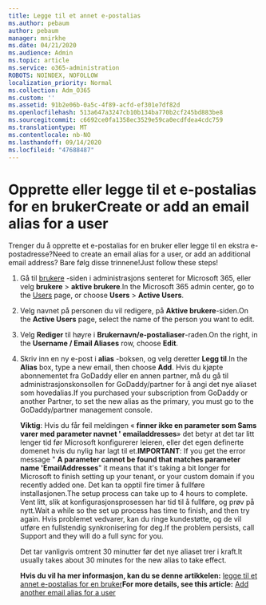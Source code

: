 ```yaml
---
title: Legge til et annet e-postalias
ms.author: pebaum
author: pebaum
manager: mnirkhe
ms.date: 04/21/2020
ms.audience: Admin
ms.topic: article
ms.service: o365-administration
ROBOTS: NOINDEX, NOFOLLOW
localization_priority: Normal
ms.collection: Adm_O365
ms.custom: ''
ms.assetid: 91b2e06b-0a5c-4f89-acfd-ef301e7df82d
ms.openlocfilehash: 513a647a3247cb10b134ba770b2cf245bd883be8
ms.sourcegitcommit: c6692ce0fa1358ec3529e59ca0ecdfdea4cdc759
ms.translationtype: MT
ms.contentlocale: nb-NO
ms.lasthandoff: 09/14/2020
ms.locfileid: "47688487"
---
```

# <a name="create-or-add-an-email-alias-for-a-user"></a><span data-ttu-id="35ab0-102">Opprette eller legge til et e-postalias for en bruker</span><span class="sxs-lookup"><span data-stu-id="35ab0-102">Create or add an email alias for a user</span></span>

<span data-ttu-id="35ab0-103">Trenger du å opprette et e-postalias for en bruker eller legge til en ekstra e-postadresse?</span><span class="sxs-lookup"><span data-stu-id="35ab0-103">Need to create an email alias for a user, or add an additional email address?</span></span> <span data-ttu-id="35ab0-104">Bare følg disse trinnene!</span><span class="sxs-lookup"><span data-stu-id="35ab0-104">Just follow these steps!</span></span>
  
1. <span data-ttu-id="35ab0-105">Gå til [brukere](https://go.microsoft.com/fwlink/p/?linkid=834822) -siden i administrasjons senteret for Microsoft 365, eller velg **brukere** \> **aktive brukere**.</span><span class="sxs-lookup"><span data-stu-id="35ab0-105">In the Microsoft 365 admin center, go to the [Users](https://go.microsoft.com/fwlink/p/?linkid=834822) page, or choose **Users** \> **Active Users**.</span></span>
    
2. <span data-ttu-id="35ab0-106">Velg navnet på personen du vil redigere, på **Aktive brukere**-siden.</span><span class="sxs-lookup"><span data-stu-id="35ab0-106">On the **Active Users** page, select the name of the person you want to edit.</span></span> 
    
3. <span data-ttu-id="35ab0-107">Velg **Rediger** til høyre i **Brukernavn/e-postaliaser**-raden.</span><span class="sxs-lookup"><span data-stu-id="35ab0-107">On the right, in the **Username / Email Aliases** row, choose **Edit**.</span></span>
    
4. <span data-ttu-id="35ab0-108">Skriv inn en ny e-post i **alias** -boksen, og velg deretter **Legg til**.</span><span class="sxs-lookup"><span data-stu-id="35ab0-108">In the **Alias** box, type a new email, then choose **Add**.</span></span> <span data-ttu-id="35ab0-109">Hvis du kjøpte abonnementet fra GoDaddy eller en annen partner, må du gå til administrasjonskonsollen for GoDaddy/partner for å angi det nye aliaset som hovedalias.</span><span class="sxs-lookup"><span data-stu-id="35ab0-109">If you purchased your subscription from GoDaddy or another Partner, to set the new alias as the primary, you must go to the GoDaddy/partner management console.</span></span> 
    
    <span data-ttu-id="35ab0-110">**Viktig**: Hvis du får feil meldingen « **finner ikke en parameter som Sams varer med parameter navnet ' emailaddresses**» det betyr at det tar litt lenger tid før Microsoft konfigurerer leieren, eller det egen definerte domenet hvis du nylig har lagt til et.</span><span class="sxs-lookup"><span data-stu-id="35ab0-110">**IMPORTANT**: If you get the error message " **A parameter cannot be found that matches parameter name 'EmailAddresses**" it means that it's taking a bit longer for Microsoft to finish setting up your tenant, or your custom domain if you recently added one.</span></span> <span data-ttu-id="35ab0-111">Det kan ta opptil fire timer å fullføre installasjonen.</span><span class="sxs-lookup"><span data-stu-id="35ab0-111">The setup process can take up to 4 hours to complete.</span></span> <span data-ttu-id="35ab0-112">Vent litt, slik at konfigurasjonsprosessen har tid til å fullføre, og prøv på nytt.</span><span class="sxs-lookup"><span data-stu-id="35ab0-112">Wait a while so the set up process has time to finish, and then try again.</span></span> <span data-ttu-id="35ab0-113">Hvis problemet vedvarer, kan du ringe kundestøtte, og de vil utføre en fullstendig synkronisering for deg.</span><span class="sxs-lookup"><span data-stu-id="35ab0-113">If the problem persists, call Support and they will do a full sync for you.</span></span>
    
    <span data-ttu-id="35ab0-114">Det tar vanligvis omtrent 30 minutter før det nye aliaset trer i kraft.</span><span class="sxs-lookup"><span data-stu-id="35ab0-114">It usually takes about 30 minutes for the new alias to take effect.</span></span>
    
    <span data-ttu-id="35ab0-115">**Hvis du vil ha mer informasjon, kan du se denne artikkelen:** [legge til et annet e-postalias for en bruker](https://docs.microsoft.com/microsoft-365/admin/email/add-another-email-alias-for-a-user)</span><span class="sxs-lookup"><span data-stu-id="35ab0-115">**For more details, see this article:** [Add another email alias for a user](https://docs.microsoft.com/microsoft-365/admin/email/add-another-email-alias-for-a-user)</span></span>
    

